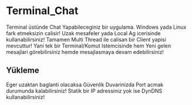 # Terminal_Chat
Terminal üstünde Chat Yapabileceginiz bir uygulama. Windows yada Linux fark etmeksizin calisir! Uzak mesafeler yada Local Ag icerisinde kullanabilirsiniz! Tamamen Multi Thread ile calisan bir Client yapisi mevcuttur! Yani tek bir Terminal/Komut Istemcisinde hem Yeni gelen mesajlari görebilirsiniz hemde mesajlasmaya devam edebilirsiniz! 

## Yükleme
Eger uzaktan baglanti olacaksa Güvenlik Duvarinizda Port acmak durumunda kalabilirsiniz! Statik bir IP adressiniz yok ise DynDNS kullanabilirsiniz!
